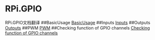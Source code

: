 # RPi.GPIO
RPi.GPIO文档翻译
##BasicUsage
[BasicUsage](https://github.com/steptian/RPi.GPIO/blob/master/BasicUsage.md)
##Inputs
[Inputs](https://github.com/steptian/RPi.GPIO/blob/master/Inputs.md)
##Outputs
[Outputs](https://github.com/steptian/RPi.GPIO/blob/master/Outputs.md)
##PWM
[PWM](https://github.com/steptian/RPi.GPIO/blob/master/PWM.md)
##Checking function of GPIO channels
[Checking function of GPIO channels](https://github.com/steptian/RPi.GPIO/blob/master/Checking_function_of_GPIO_channels.md)
